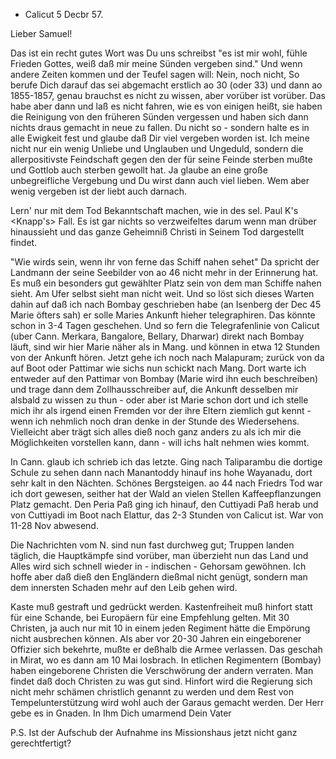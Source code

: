 + Calicut 5 Decbr 57.

Lieber Samuel!

Das ist ein recht gutes Wort was Du uns schreibst "es ist mir wohl, fühle Frieden Gottes, weiß daß mir meine Sünden vergeben sind." Und wenn andere Zeiten kommen und der Teufel sagen will: Nein, noch nicht, So berufe Dich darauf das sei abgemacht erstlich ao 30 (oder 33) und dann ao 1855-1857, genau brauchst es nicht zu wissen, aber vorüber ist vorüber. Das habe aber dann und laß es nicht fahren, wie es von einigen heißt, sie haben die Reinigung von den früheren Sünden vergessen und haben sich dann nichts draus gemacht in neue zu fallen. Du nicht so - sondern halte es in alle Ewigkeit fest und glaube daß Dir viel vergeben worden ist. Ich meine nicht nur ein wenig Unliebe und Unglauben und Ungeduld, sondern die allerpositivste Feindschaft gegen den der für seine Feinde sterben mußte und Gottlob auch sterben gewollt hat. Ja glaube an eine große unbegreifliche Vergebung und Du wirst dann auch viel lieben. Wem aber wenig vergeben ist der liebt auch darnach.

Lern' nur mit dem Tod Bekanntschaft machen, wie in des sel. Paul K's <Knapp's> Fall. Es ist gar nichts so verzweifeltes darum wenn man drüber hinaussieht und das ganze Geheimniß Christi in Seinem Tod dargestellt findet.

"Wie wirds sein, wenn ihr von ferne das Schiff nahen sehet" Da spricht der Landmann der seine Seebilder von ao 46 nicht mehr in der Erinnerung hat. Es muß ein besonders gut gewählter Platz sein von dem man Schiffe nahen sieht. Am Ufer selbst sieht man nicht weit. Und so löst sich dieses Warten dahin auf daß ich nach Bombay geschrieben habe (an Isenberg der Dec 45 Marie öfters sah) er solle Maries Ankunft hieher telegraphiren. Das könnte schon in 3-4 Tagen geschehen. Und so fern die Telegrafenlinie von Calicut (uber Cann. Merkara, Bangalore, Bellary, Dharwar) direkt nach Bombay läuft, sind wir hier Marie näher als in Mang. und können in etwa 12 Stunden von der Ankunft hören. Jetzt gehe ich noch nach Malapuram; zurück von da auf Boot oder Pattimar wie sichs nun schickt nach Mang. Dort warte ich entweder auf den Pattimar von Bombay (Marie wird ihn euch beschreiben) und trage dann dem Zollhausschreiber auf, die Ankunft desselben mir alsbald zu wissen zu thun - oder aber ist Marie schon dort und ich stelle mich ihr als irgend einen Fremden vor der ihre Eltern ziemlich gut kennt - wenn ich nehmlich noch dran denke in der Stunde des Wiedersehens. Vielleicht aber trägt sich alles dieß noch ganz anders zu als ich mir die Möglichkeiten vorstellen kann, dann - will ichs halt nehmen wies kommt.

In Cann. glaub ich schrieb ich das letzte. Ging nach Taliparambu die dortige Schule zu sehen dann nach Manantoddy hinauf ins hohe Wayanadu, dort sehr kalt in den Nächten. Schönes Bergsteigen. ao 44 nach Friedrs Tod war ich dort gewesen, seither hat der Wald an vielen Stellen Kaffeepflanzungen Platz gemacht. Den Peria Paß ging ich hinauf, den Cuttiyadi Paß herab und von Cuttiyadi im Boot nach Elattur, das 2-3 Stunden von Calicut ist. War von 11-28 Nov abwesend.

Die Nachrichten vom N. sind nun fast durchweg gut; Truppen landen täglich, die Hauptkämpfe sind vorüber, man überzieht nun das Land und Alles wird sich schnell wieder in - indischen - Gehorsam gewöhnen. Ich hoffe aber daß dieß den Engländern dießmal nicht genügt, sondern man dem innersten Schaden mehr auf den Leib gehen wird.

Kaste muß gestraft und gedrückt werden. Kastenfreiheit muß hinfort statt für eine Schande, bei Europäern für eine Empfehlung gelten. Mit 30 Christen, ja auch nur mit 10 in einem jeden Regiment hätte die Empörung nicht ausbrechen können. Als aber vor 20-30 Jahren ein eingeborener Offizier sich bekehrte, mußte er deßhalb die Armee verlassen. Das geschah in Mirat, wo es dann am 10 Mai losbrach. In etlichen Regimentern (Bombay) haben eingeborene Christen die Verschwörung der andern verraten. Man findet daß doch Christen zu was gut sind. Hinfort wird die Regierung sich nicht mehr schämen christlich genannt zu werden und dem Rest von Tempelunterstützung wird wohl auch der Garaus gemacht werden. Der Herr gebe es in Gnaden. In Ihm Dich umarmend  Dein Vater

P.S. Ist der Aufschub der Aufnahme ins Missionshaus jetzt nicht ganz gerechtfertigt?

